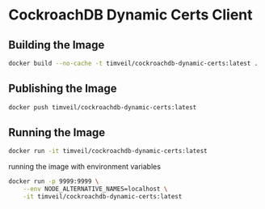 # CockroachDB Dynamic Certs Client


## Building the Image
```bash
docker build --no-cache -t timveil/cockroachdb-dynamic-certs:latest .
```

## Publishing the Image
```bash
docker push timveil/cockroachdb-dynamic-certs:latest
```

## Running the Image
```bash
docker run -it timveil/cockroachdb-dynamic-certs:latest
```

running the image with environment variables
```bash
docker run -p 9999:9999 \
    --env NODE_ALTERNATIVE_NAMES=localhost \
    -it timveil/cockroachdb-dynamic-certs:latest
```